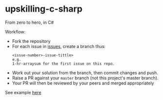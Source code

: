 # upskilling-c-sharp
From zero to hero, in C#

Workflow:

- Fork the repository
- For each issue in [issues](https://github.com/DeveintLabs/upskilling-c-sharp/issues), create a branch thus:
  ```
  <issue-number>-issue-tittle>
  e.g.
  1-hr-arraysum for the first issue on this repo.
  ```
- Work out your solution from the branch, then commit changes and push.
- Raise a PR against your `master` branch (not this project's master branch).
- Your PR will then be reviewed by your peers and merged appropriately

See example [here]()
